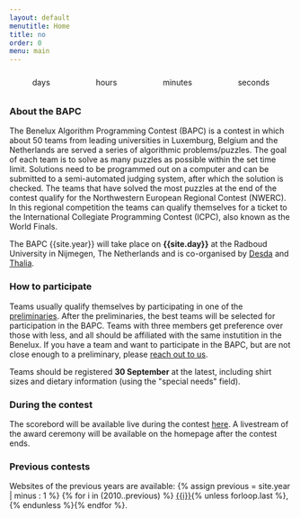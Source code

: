 ```yaml
---
layout: default
menutitle: Home
title: no
order: 0
menu: main
---
```


<div class="countdown">
    <div class="timer"><b class="countdownvalue" id="days"></b><span class="word">days</span></div>
    <div class="timer"><b class="countdownvalue" id="hours"></b><span class="word">hours</span></div>
    <div class="timer"><b class="countdownvalue" id="minutes"></b><span class="word">minutes</span></div>
    <div class="timer"><b class="countdownvalue" id="seconds"></b><span class="word">seconds</span></div>
</div>

<script src="/assets/js/countdown.js"></script>
<script>
    $(document).ready(function() {
        var target_date = new Date(2019, 9, 19, 9, 0, 0);
        var count = new Countdown(target_date, new Date());

        count.countdown(function(time) {
            if (time.days < 10) {
                $("#days").html("0" + time.days);
            } else {
                $("#days").html(time.days);
            }
            if (time.hours < 10) {
                $("#hours").html("0" + time.hours);
            } else {
                $("#hours").html(time.hours);
            }
            if (time.minutes < 10) {
                $("#minutes").html("0" + time.minutes);
            } else {
                $("#minutes").html(time.minutes);
            }
            if (time.seconds < 10) {
                $("#seconds").html("0" + time.seconds);
            } else {
                $("#seconds").html(time.seconds);
            }
        });
    });
</script>
<style>
    .countdown {
        display: flex;
        justify-content: space-around;
        margin-bottom: 12px;
    }
    @media (max-width: 380px) {
        .countdown {
            display: none;
        }
    }
    .timer {
        padding: 10px;
        text-align: center;
    }
    .countdownvalue {
        display: block;
        font-size: 4rem;
        line-height: 1;
    }
    .word {
        display: block;
    }
</style>

### About the BAPC

The Benelux Algorithm Programming Contest (BAPC) is a contest in which about 50 teams from leading universities in Luxemburg,
Belgium and the Netherlands are served a series of algorithmic problems/puzzles. The goal of each team is to solve as many
puzzles as possible within the set time limit. Solutions need to be programmed out on a computer and can be submitted to a
semi-automated judging system, after which the solution is checked. The teams that have solved the most puzzles at the end
of the contest qualify for the Northwestern European Regional Contest (NWERC). In this regional competition the teams can
qualify themselves for a ticket to the International Collegiate Programming Contest (ICPC), also known as the World Finals.

The BAPC {{site.year}} will take place on <b>{{site.day}}</b> at the Radboud University in Nijmegen, The Netherlands and is co-organised by <a href='https://www.desda.org/' target="_blank">Desda</a>
and <a href='https://thalia.nu' target="_blank">Thalia</a>.

### How to participate

Teams usually qualify themselves by participating in one of the [preliminaries](/preliminaries.html). After the preliminaries, the best teams will be selected for participation in the BAPC. Teams with three members get preference over those with less, and all should be affiliated with the same instutition in the Benelux. If you have a team and want to participate in the BAPC, but are not close enough to a preliminary, please [reach out to us](/contact.html).

Teams should be registered **30 September** at the latest, including shirt sizes and dietary information (using the "special needs" field).

### During the contest

The scorebord will be available live during the contest [here](/results.html). A livestream of the award ceremony will be available on the homepage after the contest ends.

### Previous contests

<p id="previousContests">
    Websites of the previous years are available: {% assign previous = site.year | minus : 1 %}
    {% for i in (2010..previous) %}
        <a href="http://{{i}}.bapc.eu/" target="_blank">{{i}}</a>{% unless forloop.last %},{% endunless %}{% endfor %}.
</p>
